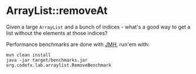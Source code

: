 # ArrayList::removeAt

Given a large `ArrayList` and a bunch of indices - what's a good way to get a list without the elements at those indices?

Performance benchmarks are done with [JMH](http://openjdk.java.net/projects/code-tools/jmh/), run'em with:

    mvn clean install
    java -jar target/benchmarks.jar org.codefx.lab.arraylist.RemoveBenchmark
